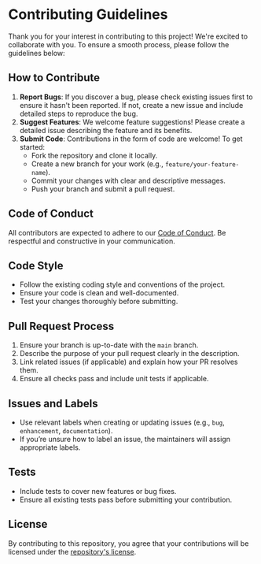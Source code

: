# Contributing Guidelines

Thank you for your interest in contributing to this project! We're excited to collaborate with you. To ensure a smooth process, please follow the guidelines below:

## How to Contribute

1. **Report Bugs**: If you discover a bug, please check existing issues first to ensure it hasn't been reported. If not, create a new issue and include detailed steps to reproduce the bug.
2. **Suggest Features**: We welcome feature suggestions! Please create a detailed issue describing the feature and its benefits.
3. **Submit Code**: Contributions in the form of code are welcome! To get started:
   - Fork the repository and clone it locally.
   - Create a new branch for your work (e.g., `feature/your-feature-name`).
   - Commit your changes with clear and descriptive messages.
   - Push your branch and submit a pull request.

## Code of Conduct

All contributors are expected to adhere to our [Code of Conduct](CODE_OF_CONDUCT.md). Be respectful and constructive in your communication.

## Code Style

- Follow the existing coding style and conventions of the project.
- Ensure your code is clean and well-documented.
- Test your changes thoroughly before submitting.

## Pull Request Process

1. Ensure your branch is up-to-date with the `main` branch.
2. Describe the purpose of your pull request clearly in the description.
3. Link related issues (if applicable) and explain how your PR resolves them.
4. Ensure all checks pass and include unit tests if applicable.

## Issues and Labels

- Use relevant labels when creating or updating issues (e.g., `bug`, `enhancement`, `documentation`).
- If you’re unsure how to label an issue, the maintainers will assign appropriate labels.

## Tests

- Include tests to cover new features or bug fixes.
- Ensure all existing tests pass before submitting your contribution.

## License

By contributing to this repository, you agree that your contributions will be licensed under the [repository's license](LICENSE).
